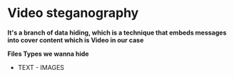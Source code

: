 # Video steganography
 **It's a branch of data hiding, which is a technique that embeds messages into cover content which is Video in our case** 

**Files Types we wanna hide**
- TEXT - IMAGES

